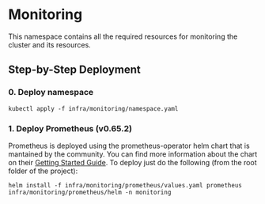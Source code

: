 # Monitoring

This namespace contains all the required resources for monitoring the cluster and its resources.

## Step-by-Step Deployment

### 0. Deploy namespace

```shell
kubectl apply -f infra/monitoring/namespace.yaml
```

### 1. Deploy Prometheus (v0.65.2)

Prometheus is deployed using the prometheus-operator helm chart that is mantained by the community. You can
find more information about the chart on their
[Getting Started Guide](https://prometheus-operator.dev/docs/user-guides/getting-started/). To deploy just
do the following (from the root folder of the project):

```shell
helm install -f infra/monitoring/prometheus/values.yaml prometheus infra/monitoring/prometheus/helm -n monitoring
```
